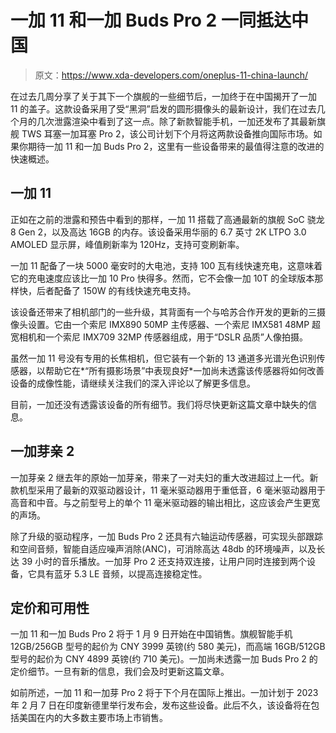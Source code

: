 # 一加 11 和一加 Buds Pro 2 一同抵达中国

> 原文：<https://www.xda-developers.com/oneplus-11-china-launch/>

在过去几周分享了关于其下一个旗舰的一些细节后，一加终于在中国揭开了一加 11 的盖子。这款设备采用了受“黑洞”启发的圆形摄像头的最新设计，我们在过去几个月的几次泄露渲染中看到了这一点。除了新款智能手机，一加还发布了其最新旗舰 TWS 耳塞一加耳塞 Pro 2，该公司计划下个月将这两款设备推向国际市场。如果你期待一加 11 和一加 Buds Pro 2，这里有一些设备带来的最值得注意的改进的快速概述。

## 一加 11

正如在之前的泄露和预告中看到的那样，一加 11 搭载了高通最新的旗舰 SoC 骁龙 8 Gen 2，以及高达 16GB 的内存。该设备采用华丽的 6.7 英寸 2K LTPO 3.0 AMOLED 显示屏，峰值刷新率为 120Hz，支持可变刷新率。

一加 11 配备了一块 5000 毫安时的大电池，支持 100 瓦有线快速充电，这意味着它的充电速度应该比一加 10 Pro 快得多。然而，它不会像一加 10T 的全球版本那样快，后者配备了 150W 的有线快速充电支持。

该设备还带来了相机部门的一些升级，其背面有一个与哈苏合作开发的更新的三摄像头设置。它由一个索尼 IMX890 50MP 主传感器、一个索尼 IMX581 48MP 超宽相机和一个索尼 IMX709 32MP 传感器组成，用于“DSLR 品质”人像拍摄。

虽然一加 11 号没有专用的长焦相机，但它装有一个新的 13 通道多光谱光色识别传感器，以帮助它在*“所有摄影场景”中表现良好*一加尚未透露该传感器将如何改善设备的成像性能，请继续关注我们的深入评论以了解更多信息。

目前，一加还没有透露该设备的所有细节。我们将尽快更新这篇文章中缺失的信息。

## 一加芽亲 2

一加芽亲 2 继去年的原始一加芽亲，带来了一对夫妇的重大改进超过上一代。新款机型采用了最新的双驱动器设计，11 毫米驱动器用于重低音，6 毫米驱动器用于高音和中音。与之前型号上的单个 11 毫米驱动器的输出相比，这应该会产生更宽的声场。

除了升级的驱动程序，一加 Buds Pro 2 还具有六轴运动传感器，可实现头部跟踪和空间音频，智能自适应噪声消除(ANC)，可消除高达 48db 的环境噪声，以及长达 39 小时的音乐播放。一加芽 Pro 2 还支持双连接，让用户同时连接到两个设备，它具有蓝牙 5.3 LE 音频，以提高连接稳定性。

## 定价和可用性

一加 11 和一加 Buds Pro 2 将于 1 月 9 日开始在中国销售。旗舰智能手机 12GB/256GB 型号的起价为 CNY 3999 英镑(约 580 美元)，而高端 16GB/512GB 型号的起价为 CNY 4899 英镑(约 710 美元)。一加尚未透露一加 Buds Pro 2 的定价细节。一旦有新的信息，我们会及时更新这篇文章。

如前所述，一加 11 和一加芽 Pro 2 将于下个月在国际上推出。一加计划于 2023 年 2 月 7 日在印度新德里举行发布会，发布这些设备。此后不久，该设备将在包括美国在内的大多数主要市场上市销售。